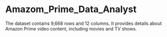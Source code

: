 # Amazom_Prime_Data_Analyst
The dataset contains 9,668 rows and 12 columns. It provides details about Amazon Prime video content, including movies and TV shows.

